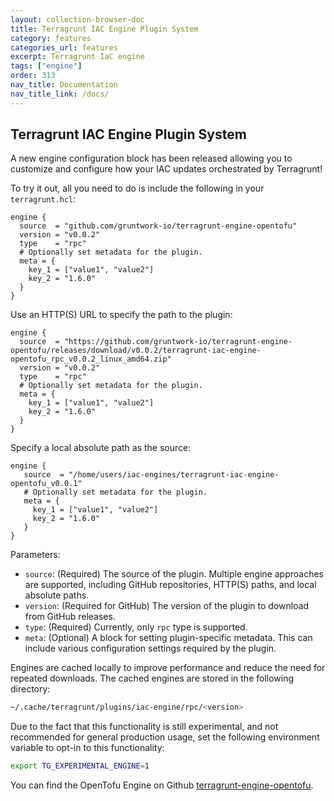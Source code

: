 ```yaml
---
layout: collection-browser-doc
title: Terragrunt IAC Engine Plugin System
category: features
categories_url: features
excerpt: Terragrunt IaC engine
tags: ["engine"]
order: 313
nav_title: Documentation
nav_title_link: /docs/
---
```


## Terragrunt IAC Engine Plugin System

A new engine configuration block has been released allowing you to customize and configure how your IAC updates orchestrated by Terragrunt!

To try it out, all you need to do is include the following in your `terragrunt.hcl`:

```hcl
engine {
  source  = "github.com/gruntwork-io/terragrunt-engine-opentofu"
  version = "v0.0.2"
  type    = "rpc"
  # Optionally set metadata for the plugin.
  meta = {
    key_1 = ["value1", "value2"]
    key_2 = "1.6.0"
  }
}
```
Use an HTTP(S) URL to specify the path to the plugin:
```hcl
engine {
  source  = "https://github.com/gruntwork-io/terragrunt-engine-opentofu/releases/download/v0.0.2/terragrunt-iac-engine-opentofu_rpc_v0.0.2_linux_amd64.zip"
  version = "v0.0.2"
  type    = "rpc"
  # Optionally set metadata for the plugin.
  meta = {
    key_1 = ["value1", "value2"]
    key_2 = "1.6.0"
  }
}
```
Specify a local absolute path as the source:
```hcl
engine {
   source  = "/home/users/iac-engines/terragrunt-iac-engine-opentofu_v0.0.1"
   # Optionally set metadata for the plugin.
   meta = { 
     key_1 = ["value1", "value2"]
     key_2 = "1.6.0"
   }
}
```

Parameters:
* `source`: (Required) The source of the plugin. Multiple engine approaches are supported, including GitHub repositories, HTTP(S) paths, and local absolute paths.
* `version`: (Required for GitHub) The version of the plugin to download from GitHub releases.
* `type`: (Required) Currently, only `rpc` type is supported.
* `meta`: (Optional) A block for setting plugin-specific metadata. This can include various configuration settings required by the plugin.

Engines are cached locally to improve performance and reduce the need for repeated downloads. 
The cached engines are stored in the following directory:
```sh
~/.cache/terragrunt/plugins/iac-engine/rpc/<version>
```

Due to the fact that this functionality is still experimental, and not recommended for general production usage, set the following environment variable to opt-in to this functionality:
```sh
export TG_EXPERIMENTAL_ENGINE=1
```

You can find the OpenTofu Engine on Github [terragrunt-engine-opentofu](https://github.com/gruntwork-io/terragrunt-engine-opentofu).
